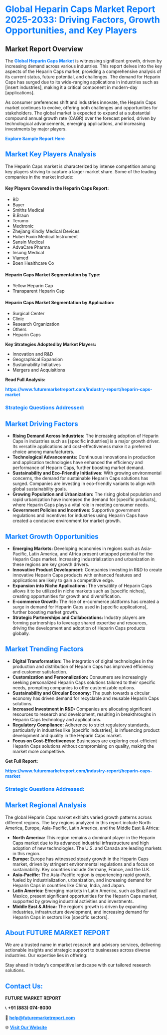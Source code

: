 <h1 style="color: #007BFF;">Global Heparin Caps Market Report 2025-2033: Driving Factors, Growth Opportunities, and Key Players</h1>

<section id="overview">
<h2>Market Report Overview</h2>
<p>The <a href="https://www.futuremarketreport.com/industry-report/heparin-caps-market" style="color: #007BFF; text-decoration: none;"><strong>Global Heparin Caps Market</strong></a> is witnessing significant growth, driven by increasing demand across various industries. This report delves into the key aspects of the Heparin Caps market, providing a comprehensive analysis of its current status, future potential, and challenges. The demand for Heparin Caps has surged due to its wide-ranging applications in industries such as [insert industries], making it a critical component in modern-day [applications].</p>
<p>As consumer preferences shift and industries innovate, the Heparin Caps market continues to evolve, offering both challenges and opportunities for stakeholders. The global market is expected to expand at a substantial compound annual growth rate (CAGR) over the forecast period, driven by technological advancements, emerging applications, and increasing investments by major players.</p>
</section>

<section id="overview">
<p><a href="https://www.futuremarketreport.com/request-sample/reportId=124206" style="color: #007BFF; text-decoration: none;"><strong>Explore Sample Report Here</strong></a></p>
</section>

<section id="key-players">
<h2 style="color: #007BFF;">Market Key Players Analysis</h2>
<p>The Heparin Caps market is characterized by intense competition among key players striving to capture a larger market share. Some of the leading companies in the market include:</p>
<h4>Key Players Covered in the Heparin Caps Report:</h4>
<ul><li>BD</li><li>Bayer</li><li>Smiths Medical</li><li>B.Braun</li><li>Terumo</li><li>Medtronic</li><li>Zhejiang Kindly Medical Devices</li><li>Hubei Fuxin Medical Instrument</li><li>Sansin Medical</li><li>AdvaCare Pharma</li><li>Insung Medical</li><li>Viamed</li><li>Boen Healthcare Co</li></ul>
<h4>Heparin Caps Market Segmentation by Type:</h4>
<ul><li>Yellow Heparin Cap</li><li>Transparent Heparin Cap</li></ul>

<h4>Heparin Caps Market Segmentation by Application:</h4>
<ul><li>Surgical Center</li><li>Clinic</li><li>Research Organization</li><li>Others</li><li>Heparin Caps</li></ul>
<p><strong>Key Strategies Adopted by Market Players:</strong></p>
<ul>
<li>Innovation and R&D</li>
<li>Geographical Expansion</li>
<li>Sustainability Initiatives</li>
<li>Mergers and Acquisitions</li>
</ul>
</section>

<section>
<p><strong>Read Full Analysis: </strong></p><a href="https://www.futuremarketreport.com/industry-report/heparin-caps-market" style="color: #007BFF; text-decoration: none;"><strong>https://www.futuremarketreport.com/industry-report/heparin-caps-market</strong></a>
<h3 style="color: #007BFF;">Strategic Questions Addressed:</h3>
</section>

<section id="driving-factors">
<h2 style="color: #007BFF;">Market Driving Factors</h2>
<ul>
<li><strong>Rising Demand Across Industries:</strong> The increasing adoption of Heparin Caps in industries such as [specific industries] is a major growth driver. Its versatile applications and cost-effectiveness make it a preferred choice among manufacturers.</li>
<li><strong>Technological Advancements:</strong> Continuous innovations in production and application technologies have enhanced the efficiency and performance of Heparin Caps, further boosting market demand.</li>
<li><strong>Sustainability and Eco-Friendly Initiatives:</strong> With growing environmental concerns, the demand for sustainable Heparin Caps solutions has surged. Companies are investing in eco-friendly variants to align with global sustainability goals.</li>
<li><strong>Growing Population and Urbanization:</strong> The rising global population and rapid urbanization have increased the demand for [specific products], where Heparin Caps plays a vital role in meeting consumer needs.</li>
<li><strong>Government Policies and Incentives:</strong> Supportive government regulations and incentives for industries using Heparin Caps have created a conducive environment for market growth.</li>
</ul>
</section>

<section id="growth-opportunities">
<h2 style="color: #007BFF;">Market Growth Opportunities</h2>
<ul>
<li><strong>Emerging Markets:</strong> Developing economies in regions such as Asia-Pacific, Latin America, and Africa present untapped potential for the Heparin Caps market. Increasing industrialization and urbanization in these regions are key growth drivers.</li>
<li><strong>Innovative Product Development:</strong> Companies investing in R&D to create innovative Heparin Caps products with enhanced features and applications are likely to gain a competitive edge.</li>
<li><strong>Expansion into Niche Applications:</strong> The versatility of Heparin Caps allows it to be utilized in niche markets such as [specific niches], creating opportunities for growth and diversification.</li>
<li><strong>E-commerce Growth:</strong> The rise of e-commerce platforms has created a surge in demand for Heparin Caps used in [specific applications], further boosting market growth.</li>
<li><strong>Strategic Partnerships and Collaborations:</strong> Industry players are forming partnerships to leverage shared expertise and resources, driving the development and adoption of Heparin Caps products globally.</li>
</ul>
</section>

<section id="trending-factors">
<h2 style="color: #007BFF;">Market Trending Factors</h2>
<ul>
<li><strong>Digital Transformation:</strong> The integration of digital technologies in the production and distribution of Heparin Caps has improved efficiency and customer satisfaction.</li>
<li><strong>Customization and Personalization:</strong> Consumers are increasingly seeking personalized Heparin Caps solutions tailored to their specific needs, prompting companies to offer customizable options.</li>
<li><strong>Sustainability and Circular Economy:</strong> The push towards a circular economy has driven demand for recyclable and reusable Heparin Caps solutions.</li>
<li><strong>Increased Investment in R&D:</strong> Companies are allocating significant resources to research and development, resulting in breakthroughs in Heparin Caps technology and applications.</li>
<li><strong>Regulatory Compliance:</strong> Adherence to strict regulatory standards, particularly in industries like [specific industries], is influencing product development and quality in the Heparin Caps market.</li>
<li><strong>Focus on Cost-Effectiveness:</strong> Businesses are exploring cost-efficient Heparin Caps solutions without compromising on quality, making the market more competitive.</li>
</ul>
</section>

<section>
<p><strong>Get Full Report: </strong></p><a href="https://www.futuremarketreport.com/industry-report/heparin-caps-market" style="color: #007BFF; text-decoration: none;"><strong>https://www.futuremarketreport.com/industry-report/heparin-caps-market</strong></a>
<h3 style="color: #007BFF;">Strategic Questions Addressed:</h3>
</section>


<section id="regional-analysis">
<h2 style="color: #007BFF;">Market Regional Analysis</h2>
<p>The global Heparin Caps market exhibits varied growth patterns across different regions. The key regions analyzed in this report include North America, Europe, Asia-Pacific, Latin America, and the Middle East & Africa:</p>
<ul>
<li><strong>North America:</strong> This region remains a dominant player in the Heparin Caps market due to its advanced industrial infrastructure and high adoption of new technologies. The U.S. and Canada are leading markets in this region.</li>
<li><strong>Europe:</strong> Europe has witnessed steady growth in the Heparin Caps market, driven by stringent environmental regulations and a focus on sustainability. Key countries include Germany, France, and the U.K.</li>
<li><strong>Asia-Pacific:</strong> The Asia-Pacific region is experiencing rapid growth, fueled by industrialization, urbanization, and increasing demand for Heparin Caps in countries like China, India, and Japan.</li>
<li><strong>Latin America:</strong> Emerging markets in Latin America, such as Brazil and Mexico, present significant opportunities for the Heparin Caps market, supported by growing industrial activities and investments.</li>
<li><strong>Middle East & Africa:</strong> The region’s growth is driven by expanding industries, infrastructure development, and increasing demand for Heparin Caps in sectors like [specific sectors].</li>
</ul>
</section>

<footer>
<h2 style="color: #007BFF;">About FUTURE MARKET REPORT</h2>
<p>We are a trusted name in market research and advisory services, delivering actionable insights and strategic support to businesses across diverse industries. Our expertise lies in offering:</p>

<p>Stay ahead in today’s competitive landscape with our tailored research solutions.</p>

<h2 style="color: #007BFF;">Contact Us:</h2>
<p><strong>FUTURE MARKET REPORT</strong></p>
<p>📞 <strong>+91 (883) 074-8030</strong></p>
<p>📧 <strong><a href="mailto:help@futuremarketreport.com" style="color: #007BFF;">help@futuremarketreport.com</a></strong></p>
<p>🌐 <strong><a href="https://www.futuremarketreport.com/" style="color: #007BFF;">Visit Our Website</a></strong></p>
</footer>